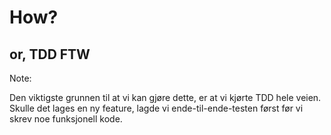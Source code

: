 # How?
## or, TDD FTW

Note:

Den viktigste grunnen til at vi kan gjøre dette, er at vi kjørte TDD hele veien. Skulle det lages en ny feature, lagde vi ende-til-ende-testen først før vi skrev noe funksjonell kode.
